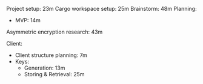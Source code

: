 Project setup: 23m
Cargo workspace setup: 25m
Brainstorm: 48m
Planning:
- MVP: 14m

Asymmetric encryption research: 43m

Client:
- Client structure planning: 7m
- Keys:
    - Generation: 13m
    - Storing & Retrieval: 25m
